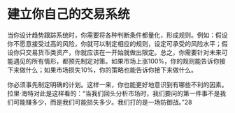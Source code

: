# 建立你自己的交易系统

当你设计趋势跟踪系统时，你需要将各种判断条件都量化，形成规则。例如：假设你不愿意接受过高的风险，你就可以制定相应的规则，设定可承受的风险水平；假设你只交易货币类资产，你就应该在一开始就做出限定。总之，你需要针对未来可能遇见的所有情形，都预先制定对策。如果市场上涨100%，你的规则能告诉你接下来做什么；如果市场损失10%，你的策略也能告诉你接下来做什么。

你必须事先制定明确的计划。这样一来，你也能更好地意识到有哪些不利的因素。拉里·海特对此是这样看的：“当我们回头分析市场时，我们要问的第一件事不是我们可能赚多少，而是我们可能损失多少。我们打的是一场防御战。”28